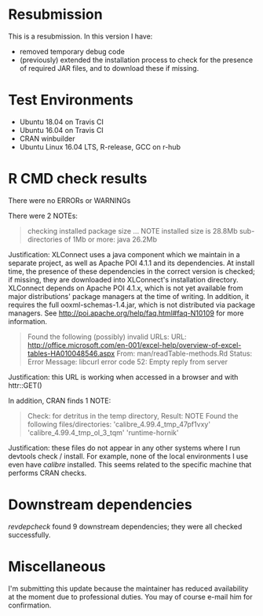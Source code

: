 # Resubmission
This is a resubmission. In this version I have:

* removed temporary debug code
* (previously) extended the installation process to check for the presence of required JAR files,
and to download these if missing.

# Test Environments

* Ubuntu 18.04 on Travis CI
* Ubuntu 16.04 on Travis CI
* CRAN winbuilder
* Ubuntu Linux 16.04 LTS, R-release, GCC on r-hub

# R CMD check results

There were no ERRORs or WARNINGs

There were 2 NOTEs:
> checking installed package size ... NOTE
  installed size is 28.8Mb
  sub-directories of 1Mb or more:
    java  26.2Mb

Justification: XLConnect uses a java component which we maintain in a separate project, as well as Apache POI 4.1.1 and
its dependencies. At install time, the presence of these dependencies in the correct version is checked; if missing,
they are downloaded into XLConnect's installation directory. XLConnect depends on Apache POI 4.1.x, which is not yet
available from major distributions' package managers at the time of writing. In addition, it requires the full
ooxml-schemas-1.4.jar, which is not distributed via package managers. See http://poi.apache.org/help/faq.html#faq-N10109
for more information.

> Found the following (possibly) invalid URLs:
  URL: http://office.microsoft.com/en-001/excel-help/overview-of-excel-tables-HA010048546.aspx
    From: man/readTable-methods.Rd
    Status: Error
    Message: libcurl error code 52:
      Empty reply from server

Justification: this URL is working when accessed in a browser and with httr::GET()

In addition, CRAN finds 1 NOTE:

> Check: for detritus in the temp directory, Result: NOTE
  Found the following files/directories:
    'calibre_4.99.4_tmp_47pf1vxy' 'calibre_4.99.4_tmp_ol_3_tqm'
    'runtime-hornik'

Justification: these files do not appear in any other systems where I run devtools check / install. For example, none of
the local environments I use even have _calibre_ installed. This seems related to the specific machine that performs
CRAN checks.

# Downstream dependencies

_revdepcheck_ found 9 downstream dependencies; they were all checked successfully.

# Miscellaneous

I'm submitting this update because the maintainer has reduced availability at the moment due to professional duties.
You may of course e-mail him for confirmation.
